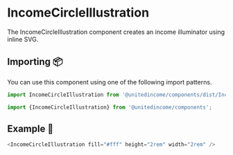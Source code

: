 # IncomeCircleIllustration

The IncomeCircleIllustration component creates an income illuminator using inline SVG.

## Importing 📦

You can use this component using one of the following import patterns.

```javascript
import IncomeCircleIllustration from '@unitedincome/components/dist/IncomeCircleIllustration';
```

```javascript
import {IncomeCircleIllustration} from '@unitedincome/components';
```

## Example 🚀

```javascript
<IncomeCircleIllustration fill="#fff" height="2rem" width="2rem" />
```

